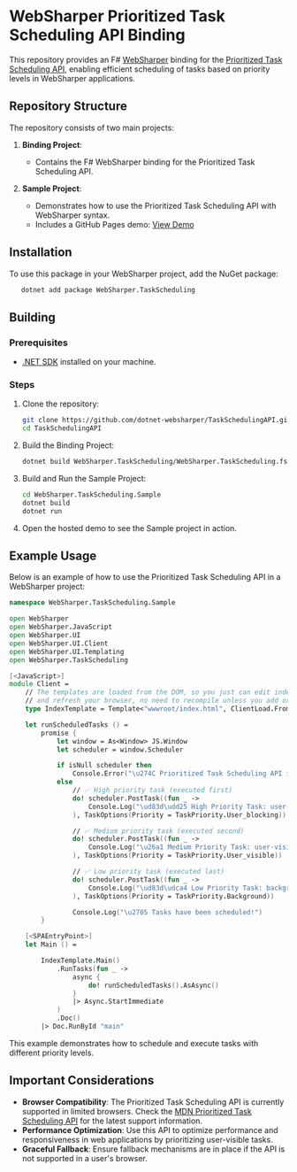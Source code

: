 # WebSharper Prioritized Task Scheduling API Binding

This repository provides an F# [WebSharper](https://websharper.com/) binding for the [Prioritized Task Scheduling API](https://developer.mozilla.org/en-US/docs/Web/API/Scheduler), enabling efficient scheduling of tasks based on priority levels in WebSharper applications.

## Repository Structure

The repository consists of two main projects:

1. **Binding Project**:

   - Contains the F# WebSharper binding for the Prioritized Task Scheduling API.

2. **Sample Project**:
   - Demonstrates how to use the Prioritized Task Scheduling API with WebSharper syntax.
   - Includes a GitHub Pages demo: [View Demo](https://dotnet-websharper.github.io/TaskSchedulingAPI/)

## Installation

To use this package in your WebSharper project, add the NuGet package:

```bash
   dotnet add package WebSharper.TaskScheduling
```

## Building

### Prerequisites

- [.NET SDK](https://dotnet.microsoft.com/download) installed on your machine.

### Steps

1. Clone the repository:

   ```bash
   git clone https://github.com/dotnet-websharper/TaskSchedulingAPI.git
   cd TaskSchedulingAPI
   ```

2. Build the Binding Project:

   ```bash
   dotnet build WebSharper.TaskScheduling/WebSharper.TaskScheduling.fsproj
   ```

3. Build and Run the Sample Project:

   ```bash
   cd WebSharper.TaskScheduling.Sample
   dotnet build
   dotnet run
   ```

4. Open the hosted demo to see the Sample project in action.

## Example Usage

Below is an example of how to use the Prioritized Task Scheduling API in a WebSharper project:

```fsharp
namespace WebSharper.TaskScheduling.Sample

open WebSharper
open WebSharper.JavaScript
open WebSharper.UI
open WebSharper.UI.Client
open WebSharper.UI.Templating
open WebSharper.TaskScheduling

[<JavaScript>]
module Client =
    // The templates are loaded from the DOM, so you just can edit index.html
    // and refresh your browser, no need to recompile unless you add or remove holes.
    type IndexTemplate = Template<"wwwroot/index.html", ClientLoad.FromDocument>

    let runScheduledTasks () =
        promise {
            let window = As<Window> JS.Window
            let scheduler = window.Scheduler

            if isNull scheduler then
                Console.Error("\u274C Prioritized Task Scheduling API is not supported in this browser.")
            else
                // ✅ High priority task (executed first)
                do! scheduler.PostTask((fun _ ->
                    Console.Log("\ud83d\udd25 High Priority Task: user-blocking")
                ), TaskOptions(Priority = TaskPriority.User_blocking))

                // ✅ Medium priority task (executed second)
                do! scheduler.PostTask((fun _ ->
                    Console.Log("\u26a1 Medium Priority Task: user-visible")
                ), TaskOptions(Priority = TaskPriority.User_visible))

                // ✅ Low priority task (executed last)
                do! scheduler.PostTask((fun _ ->
                    Console.Log("\ud83d\udca4 Low Priority Task: background")
                ), TaskOptions(Priority = TaskPriority.Background))

                Console.Log("\u2705 Tasks have been scheduled!")
        }

    [<SPAEntryPoint>]
    let Main () =

        IndexTemplate.Main()
            .RunTasks(fun _ ->
                async {
                    do! runScheduledTasks().AsAsync()
                }
                |> Async.StartImmediate
            )
            .Doc()
        |> Doc.RunById "main"
```

This example demonstrates how to schedule and execute tasks with different priority levels.

## Important Considerations

- **Browser Compatibility**: The Prioritized Task Scheduling API is currently supported in limited browsers. Check the [MDN Prioritized Task Scheduling API](https://developer.mozilla.org/en-US/docs/Web/API/Scheduler) for the latest support information.
- **Performance Optimization**: Use this API to optimize performance and responsiveness in web applications by prioritizing user-visible tasks.
- **Graceful Fallback**: Ensure fallback mechanisms are in place if the API is not supported in a user's browser.
